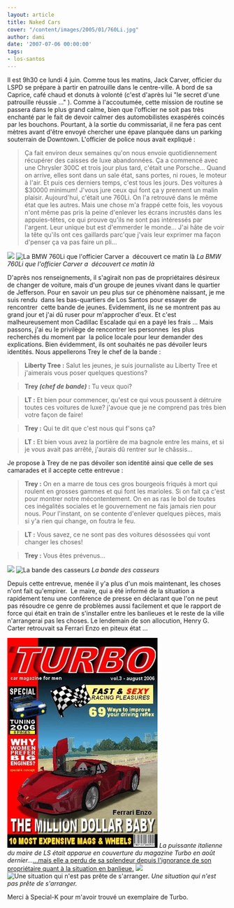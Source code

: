 ```yaml
---
layout: article
title: Naked Cars
cover: "/content/images/2005/01/760Li.jpg"
author: dami
date: '2007-07-06 00:00:00'
tags:
- los-santos
---
```


Il est 9h30 ce lundi 4 juin. Comme tous les matins, Jack Carver, officier du LSPD se prépare à partir en patrouille dans le centre-ville. A bord de sa Caprice, café chaud et donuts à volonté (c'est d'après lui "le secret d'une patrouille réussie ..." ). Comme à l'accoutumée, cette mission de routine se passera dans le plus grand calme, bien que l'officier ne soit pas très enchanté par le fait de devoir calmer des automobilistes exaspérés coincés par les bouchons. Pourtant, à la sortie du commissariat, il ne fera pas cent mètres avant d'être envoyé chercher une épave planquée dans un parking souterrain de Downtown. L'officier de police nous avait expliqué :

> Ça fait environ deux semaines qu'on nous envoie quotidiennement récupérer des caisses de luxe abandonnées. Ça a commencé avec une Chrysler 300C et trois jour plus tard, c'était une Porsche... Quand on arrive, elles sont dans un sale état, sans portes, ni roues, le moteur à l'air. Et puis ces derniers temps, c'est tous les jours. Des voitures à $30000 minimum! J'vous jure ceux qui font ça y prennent un malin plaisir. Aujourd'hui, c'était une 760Li. On l'a retrouvé dans le même état que les autres. Mais une chose m'a frappé cette fois, les voyous n'ont même pas pris la peine d'enlever les écrans incrustés dans les appuies-têtes, ce qui prouve qu'ils ne sont pas intéressés par l'argent. Leur unique but est d'emmerder le monde... J'ai hâte de voir la tête qu'ils ont ces gaillards parc'que j'vais leur exprimer ma façon d'penser ça va pas faire un pli...

![](/content/images/2005/01/760Li.jpg)
![La BMW 760Li que l'officier Carver a  découvert ce matin là](/content/images/2005/01/760Li2.jpg)
_La BMW 760Li que l'officier Carver a  découvert ce matin là_

D'après nos renseignements, il s'agirait non pas de propriétaires désireux de changer de voiture, mais d'un groupe de jeunes vivant dans le quartier de Jefferson. Pour en savoir un peu plus sur ce phénomène naissant, je me suis rendu&nbsp; dans les bas-quartiers de Los Santos pour essayer de rencontrer&nbsp; cette bande de jeunes. Evidemment, ils ne se montrent pas au grand jour et j'ai dû ruser pour m'approcher d'eux. Et c'est malheureusement mon Cadillac Escalade qui en a payé les frais ... Mais passons, j'ai eu le privilège de rencontrer les personnes&nbsp; les plus recherchés du moment par&nbsp; la police locale pour leur demander des explications. Bien évidemment, ils ont souhaités ne pas dévoiler leurs identités. Nous appellerons Trey le chef de la bande :

> **Liberty Tree :** Salut les jeunes, je suis journaliste au Liberty Tree et j'aimerais vous poser quelques questions?

> **Trey _(chef de bande)_ :** Tu veux quoi?

> **LT :** Et bien pour commencer, qu'est ce qui vous poussent à détruire toutes ces voitures de luxe? j'avoue que je ne comprend pas très bien votre façon de faire!

> **Trey :** Qui te dit que c'est nous qui f'sons ça?

> **LT :** Et bien vous avez la portière de ma bagnole entre les mains, et si je vous avait pas arrêté, j'aurais dû rentrer sur le châssis...

Je propose à Trey de ne pas dévoiler son identité ainsi que celle de ses camarades et il accepte cette entrevue :

> **Trey :** On en a marre de tous ces gros bourgeois friqués à mort qui roulent en grosses gammes et qui font les marioles. Si on fait ça c'est pour montrer notre mécontentement. On en as ras le bol de toutes ces inégalités sociales et le gouvernement ne fais jamais rien pour nous. Pour l'instant, on se contente d'enlever quelques pièces, mais si y'a rien qui change, on foutra le feu.

> **LT :** Vous savez, ce ne sont pas des voitures désossées qui vont changer les choses!

> **Trey :** Vous êtes prévenus...

![](/content/images/2005/01/gang1.jpg)
![La bande des casseurs](/content/images/2005/01/gang2.jpg)
_La bande des casseurs_

Depuis cette entrevue, menée il y'a plus d'un mois maintenant, les choses n'ont fait qu'empirer.&nbsp; Le maire, qui a été informé de la situation a rapidement tenu une conférence de presse en déclarant que l'on ne peut pas résoudre ce genre de problèmes aussi facilement et que le rapport de force qui était en train de s'installer entre les banlieues et le reste de la ville n'arrangerai pas les choses. Le lendemain de son allocution, Henry G. Carter retrouvait sa Ferrari Enzo en piteux état ...

![La puissante italienne du maire de LS était apparue en couverture du magazine Turbo en août dernier...](/content/images/2005/01/mag_turbo.jpg)
_La puissante italienne du maire de LS était apparue en couverture du magazine Turbo en août dernier..._[...mais elle a perdu de sa splendeur depuis l'ignorance de son propriétaire quant à la situation en banlieue.](/content/images/2005/01/enzo_carter.jpg)
![](/content/images/2005/01/navigator.jpg)
![Une situation qui n'est pas prête de s'arranger.](/content/images/2005/01/RX7_t.jpg)
_Une situation qui n'est pas prête de s'arranger._

Merci à Special-K pour m'avoir trouvé un exemplaire de Turbo.

<!--kg-card-end: markdown-->
